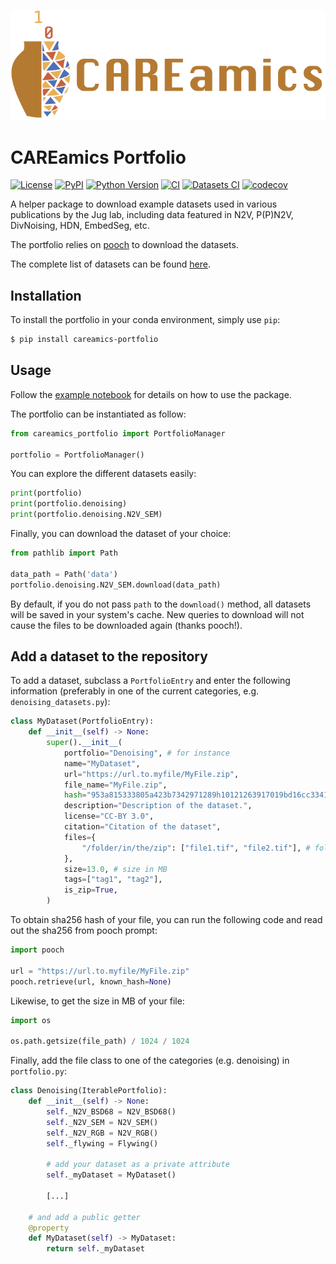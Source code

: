 <p align="center">
  <a href="https://careamics.github.io/">
    <img src="https://raw.githubusercontent.com/CAREamics/.github/main/profile/images/banner_careamics.png">
  </a>
</p>

# CAREamics Portfolio

[![License](https://img.shields.io/pypi/l/careamics-portfolio.svg?color=green)](https://github.com/CAREamics/careamics-portfolio/raw/main/LICENSE)
[![PyPI](https://img.shields.io/pypi/v/careamics-portfolio.svg?color=green)](https://pypi.org/project/careamics-portfolio)
[![Python Version](https://img.shields.io/pypi/pyversions/careamics-portfolio.svg?color=green)](https://python.org)
[![CI](https://github.com/CAREamics/careamics-portfolio/actions/workflows/ci.yml/badge.svg)](https://github.com/CAREamics/careamics-portfolio/actions/workflows/ci.yml)
[![Datasets CI](https://github.com/CAREamics/careamics-portfolio/actions/workflows/datasets_ci.yml/badge.svg)](https://github.com/CAREamics/careamics-portfolio/actions/workflows/datasets_ci.yml)
[![codecov](https://codecov.io/gh/CAREamics/careamics-portfolio/branch/main/graph/badge.svg)](https://codecov.io/gh/CAREamics/careamics-portfolio)

A helper package to download example datasets used in various publications by the Jug lab, including data featured in N2V, P(P)N2V, DivNoising, HDN, EmbedSeg, etc.

The portfolio relies on [pooch](https://github.com/fatiando/pooch) to download the datasets.

The complete list of datasets can be found [here](https://raw.githubusercontent.com/CAREamics/careamics-portfolio/src/careamics_portfolio/datasets/datasets.json).


## Installation

To install the portfolio in your conda environment, simply use `pip`:
```bash
$ pip install careamics-portfolio
```

## Usage

Follow the [example notebook](examples/example.ipynb) for details on how to use the package.

The portfolio can be instantiated as follow:

```python
from careamics_portfolio import PortfolioManager

portfolio = PortfolioManager()
```

You can explore the different datasets easily:
```python
print(portfolio)
print(portfolio.denoising)
print(portfolio.denoising.N2V_SEM)
```

Finally, you can download the dataset of your choice:
```python
from pathlib import Path

data_path = Path('data')
portfolio.denoising.N2V_SEM.download(data_path)
```

By default, if you do not pass `path` to the `download()` method, all datasets
will be saved in your system's cache. New queries to download will not cause
the files to be downloaded again (thanks pooch!).

## Add a dataset to the repository

To add a dataset, subclass a `PortfolioEntry` and enter the following information 
(preferably in one of the current categories, e.g. `denoising_datasets.py`):
```python
class MyDataset(PortfolioEntry):
    def __init__(self) -> None:
        super().__init__(
            portfolio="Denoising", # for instance
            name="MyDataset",
            url="https://url.to.myfile/MyFile.zip",
            file_name="MyFile.zip",
            hash="953a815333805a423b7342971289h10121263917019bd16cc3341", # sha256
            description="Description of the dataset.",
            license="CC-BY 3.0",
            citation="Citation of the dataset",
            files={
                "/folder/in/the/zip": ["file1.tif", "file2.tif"], # folder can be "."
            },
            size=13.0, # size in MB
            tags=["tag1", "tag2"],
            is_zip=True,
        )
```

To obtain sha256 hash of your file, you can run the following code and read out
the sha256 from pooch prompt:
```python
import pooch

url = "https://url.to.myfile/MyFile.zip"
pooch.retrieve(url, known_hash=None)
```

Likewise, to get the size in MB of your file:
```python
import os

os.path.getsize(file_path) / 1024 / 1024
```

Finally, add the file class to one of the categories (e.g. denoising) in 
`portfolio.py`:
```python
class Denoising(IterablePortfolio):
    def __init__(self) -> None:
        self._N2V_BSD68 = N2V_BSD68()
        self._N2V_SEM = N2V_SEM()
        self._N2V_RGB = N2V_RGB()
        self._flywing = Flywing()

        # add your dataset as a private attribute
        self._myDataset = MyDataset()

        [...]

    # and add a public getter
    @property
    def MyDataset(self) -> MyDataset:
        return self._myDataset
```
